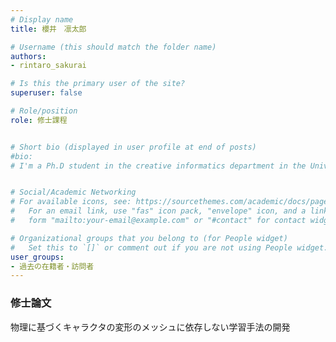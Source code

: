 ```yaml
---
# Display name
title: 櫻井　凛太郎

# Username (this should match the folder name)
authors: 
- rintaro_sakurai

# Is this the primary user of the site?
superuser: false

# Role/position
role: 修士課程


# Short bio (displayed in user profile at end of posts)
#bio: 
# I'm a Ph.D student in the creative informatics department in the University of Tokyo


# Social/Academic Networking
# For available icons, see: https://sourcethemes.com/academic/docs/page-builder/#icons
#   For an email link, use "fas" icon pack, "envelope" icon, and a link in the
#   form "mailto:your-email@example.com" or "#contact" for contact widget.

# Organizational groups that you belong to (for People widget)
#   Set this to `[]` or comment out if you are not using People widget.
user_groups:
- 過去の在籍者・訪問者
---
```


### 修士論文
物理に基づくキャラクタの変形のメッシュに依存しない学習手法の開発

